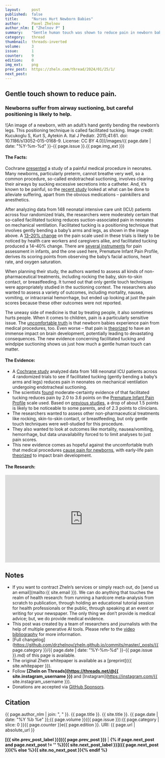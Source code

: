 ```yaml
---
layout:     post
published:  false
title:      "Nurses Hurt Newborn Babies"
author:     Pavel Zhelnov
author_nlm: [ "Zhelnov P" ]
summary:    "Gentle human touch was shown to reduce pain in newborn babies. A new systematic review showed that although neonates do suffer from airway suctioning, careful positioning likely alleviates pain."
category:   thread
thumbnail:  threads-inverted
volume:     3
issue:      1
counter:    9
edition:    0
img_ext:    png
prev_post:  https://zheln.com/thread/2024/01/25/1/
next_post:  
---
```


## Gentle touch shown to reduce pain.

### Newborns suffer from airway suctioning, but careful positioning is likely to help.

![An image of a newborn, with an adult’s hand gently bending the newborn’s legs. This positioning technique is called facilitated tucking. Image credit: Kucukoglu S, Kurt S, Aytekin A. Ital J Pediatr. 2015;41:61. doi: 10.1186/s13052-015-0168-9. License: CC BY 4.0](/images/{{ page.date | date: "%Y-%m-%d" }}-{{ page.issue }}.{{ page.img_ext }})

#### The Facts:

Cochrane [presented][cochrane] a study of a painful medical procedure in neonates. Many newborns, particularly preterm, cannot breathe very well, so a common procedure, so-called endotracheal suctioning, involves clearing their airways by sucking excessive secretions into a catheter. And, it’s known to be painful, so the [recent study][pirlotte_non-pharmacological_2024] looked at what can be done to alleviate suffering, apart from the obvious medications – painkillers and anesthetics.

After analyzing data from 148 neonatal intensive care unit (ICU) patients across four randomized trials, the researchers were moderately certain that so-called facilitated tucking reduces suction-associated pain in neonates on mechanical ventilation. Facilitated tucking is a positioning technique that involves gently bending a baby’s arms and legs, as shown in the image above. A [13–20% change][shah_eliciting_2004] on the pain scale used in these trials is likely to be noticed by health care workers and caregivers alike, and facilitated tucking produced a 14–40% change. There are [several instruments][witt_guide_2016] for pain assessment in infants, and the one used here, Premature Infant Pain Profile, derives its scoring points from observing the baby’s facial actions, heart rate, and oxygen saturation.

When planning their study, the authors wanted to assess all kinds of non-pharmaceutical treatments, including rocking the baby, skin-to-skin contact, or breastfeeding. It turned out that only gentle touch techniques were appropriately studied in the suctioning context. The researchers also wanted to assess a variety of outcomes, including mortality, nausea, vomiting, or intracranial hemorrhage, but ended up looking at just the pain scores because these other outcomes were not reported.

The uneasy side of medicine is that by treating people, it also sometimes hurts people. When it comes to children, pain is a particularly sensitive issue. The [uncomfortable truth][simons_we_2003] is that newborn babies experience pain from medical procedures, too. Even worse – that pain is [theorized][mcpherson_influence_2020] to have an immense impact on brain development, potentially leading to devastating consequences. The new evidence concerning facilitated tucking and windpipe suctioning shows us just how much a gentle human touch can matter.

#### The Evidence:

<!---
Chat title: The Power of Gentle Touch for Newborn Pain Relief

Zheln: summarize the below in bullet points

Claude 2 AI: Here are the key bullet points summarizing the article:

- Cochrane study analyzed data from 74 neonatal ICU patients across 4 randomized trials to see if facilitated tucking (gently bending a baby's arms and legs) reduces pain in neonates on mechanical ventilation undergoing endotracheal suctioning

- Moderate certainty that facilitated tucking reduces pain by 14-40% on the Premature Infant Pain Profile scale used, a change likely noticeable to doctors and caregivers 

- Wanted to assess other non-pharmaceutical treatments like rocking, skin-to-skin contact, or breastfeeding but only gentle touch techniques studied for this procedure

- Also wanted to look at outcomes like mortality, nausea/vomiting, hemorrhage but limited analysis to just pain scores

- Uncomfortable truth that medical procedures cause pain for newborns; early-life pain theorized to impact brain development with potentially devastating consequences  

- New evidence shows the difference gentle human touch can make in reducing procedural pain
--->

- A [Cochrane study][cochrane] analyzed data from 148 neonatal ICU patients across 4 randomized trials to see if facilitated tucking (gently bending a baby’s arms and legs) reduces pain in neonates on mechanical ventilation undergoing endotracheal suctioning.
- The scientists [found][pirlotte_non-pharmacological_2024] moderate-certainty evidence of that facilitated tucking reduces pain by 2.0 to 3.6 points on the [Premature Infant Pain Profile][witt_guide_2016] scale used. Based on [previous studies][shah_eliciting_2004], a drop of about 1.5 points is likely to be noticeable to some parents, and of 2.3 points to clinicians.
- The researchers wanted to assess other non-pharmaceutical treatments like rocking, skin-to-skin contact, or breastfeeding, but only gentle touch techniques were well-studied for this procedure.
- They also wanted to look at outcomes like mortality, nausea/vomiting, hemorrhage, but data unavailability forced to to limit analyses to just pain scores.
- This new evidence comes as hopeful against the uncomfortable truth that medical procedures [cause pain for newborns][simons_we_2003], with early-life pain [theorized][mcpherson_influence_2020] to impact brain development.

#### The Research:

<div style='position: relative; padding-bottom: 56.25%; width: 100%; display: flex; flex-direction: row; justify-content: center; align-items: center;'><iframe style='top: 0; width: 100%; height: 100% !important; position: absolute' allowtransparency='true' sandbox='allow-same-origin allow-popups allow-top-navigation allow-orientation-lock allow-scripts allow-forms' src='https://www.writeinstone.com/widget/published-a721f340-20b7-4386-90f9-0d3165023341?lightmode=false?primary=000000?secondary=5a4e70' frameborder='0' scrolling='no' allow='accelerometer; autoplay; encrypted-media; gyroscope; picture-in-picture' allowfullscreen></iframe></div>

## Notes

- If you want to contract Zheln’s services or simply reach out, do [send us an email](mailto:{{ site.email }}). We can do anything that touches the realm of health research: from running a hardcore meta-analysis from scratch to publication, through holding an educational tutorial session for health professionals or the public, through speaking at an event or writing for your newspaper. The only thing we don’t provide is medical advice; but, we do provide medical evidence.
- This post was created by a team of researchers and journalists with the help of multiple generative AI tools. Please refer to the [video bibliography](#the-research) for more information.
- [Full changelog](https://github.com/drzhelnov/zheln.github.io/commits/master/_posts/{{ page.category }}/{{ page.date | date: "%Y-%m-%d" }}-{{ page.issue }}.md) of this page is available.
- The original Zheln whitepaper is available as a [preprint]({{ site.whitepaper }}).
- Follow **[Zheln on Threads](https://threads.net/@{{ site.instagram_username }})** and [Instagram](https://instagram.com/{{ site.instagram_username }}).
- Donations are accepted via [GitHub Sponsors](https://github.com/sponsors/drzhelnov).

## Citation

{{ page.author_nlm | join: ", " }}. {{ page.title }}. {{ site.title }}. {{ page.date | date: "%Y %b %e" }};{{ page.volume }}({{ page.issue }}):{{ page.category | slice: 0 }}{{ page.counter }}e{{ page.edition }}. URI: {{ page.url | absolute_url }}

**[{{ site.prev_post_label }}]({{ page.prev_post }})** | **{% if page.next_post and page.next_post != '' %}[{{ site.next_post_label }}]({{ page.next_post }}){% else %}{{ site.no_next_post }}{% endif %}**

[pirlotte_non-pharmacological_2024]: https://doi.org/10.1002/14651858.cd013353.pub2 "Pirlotte S, Beeckman K, Ooms I, Cools F. Non-pharmacological interventions for the prevention of pain during endotracheal suctioning in ventilated neonates. Cochrane Database Syst Rev. 2024 Jan 18;1(1):CD013353. doi: 10.1002/14651858.CD013353.pub2. PMID: 38235838; PMCID: PMC10795104."

[cochrane]: https://www.cochrane.org/CD013353/NEONATAL_medicine-free-management-neonates-pain-during-endotracheal-suctioning

[shah_eliciting_2004]: https://doi.org/10.1093/pch/9.suppl_a.44aa "Shah V, Ipp M, Sam J, Einarson T, Taddio A. Eliciting the minimal clinically important difference in the pain response from parents of newborn infants and nurses. Paediatrics & Child Health. 2004 May 1;9(suppl_a):44A-44A. doi: 10.1093/pch/9.suppl_a.44aa."

[witt_guide_2016]: https://doi.org/10.1007/s40138-016-0089-y "Witt N, Coynor S, Edwards C, Bradshaw H. A Guide to Pain Assessment and Management in the Neonate. Curr Emerg Hosp Med Rep. 2016;4:1-10. doi: 10.1007/s40138-016-0089-y. Epub 2016 Mar 12. PMID: 27073748; PMCID: PMC4819510."

[simons_we_2003]: https://doi.org/10.1001/archpedi.157.11.1058 "Simons SH, van Dijk M, Anand KS, Roofthooft D, van Lingen RA, Tibboel D. Do we still hurt newborn babies? A prospective study of procedural pain and analgesia in neonates. Arch Pediatr Adolesc Med. 2003 Nov;157(11):1058-64. doi: 10.1001/archpedi.157.11.1058. PMID: 14609893."

[mcpherson_influence_2020]: https://doi.org/10.1038/s41390-019-0744-6 "McPherson C, Miller SP, El-Dib M, Massaro AN, Inder TE. The influence of pain, agitation, and their management on the immature brain. Pediatr Res. 2020 Aug;88(2):168-175. doi: 10.1038/s41390-019-0744-6. Epub 2020 Jan 2. PMID: 31896130; PMCID: PMC7223850."
